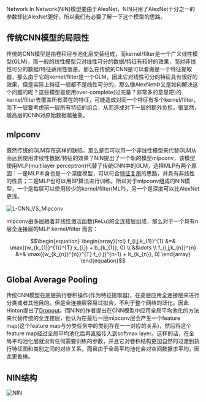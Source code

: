 Network In Network(NIN)模型要由于AlexNet，NIN只用了AlexNet十分之一的参数却比AlexNet更好，所以我们有必要了解一下这个模型的思路。

## 传统CNN模型的局限性

传统的CNN模型是由卷积层与池化层交替组成，而kernel/filter是一个广义线性模型(GLM)，而一般的线性模型只对线性可分的数据/特征有较好的效果，而对非线性可分的数据/特征适用性很差。那么在传统的CNN是可以看做是一个特征提取器，那么由于它的kernel/filter是一个GLM，因此它对线性可分的特征具有很好的效果，但是实际上特征一般都不是线性可分的，那么像AlexNet中又是如何解决这个问题的呢？这些模型是使用over-complete(过完备？非常多的意思吧)的kernel/filter去覆盖所有潜在的特征，可能造成对同一个特征有多个kernel/filter，而下一层要考虑前一层所有特征的组合，从而造成对下一层的额外负担。很显然，越高层的CNN对原始数据越抽象。

## mlpconv

既然传统的GLM存在这样的缺陷，那么是否可以用一个非线性模型来代替GLM从而达到使用非线性数据/特征的效果？NIN提出了一个新的模型mlpconv，该模型使用MLP(multilayer perceptron)代替了传统CNN中的GLM，选择MLP有两个原因：一是MLP本身也是一个深度模型，可以符合[特征复用](http://ieeexplore.ieee.org/stamp/stamp.jsp?arnumber=6472238)的思路，并具有非线性的性质；二是MLP也可以用BP算法进行训练。所以对于mlpconv组成的NIN模型，一个是每层可以使用较少的kernel/filter(MLP)，另一个是深度可以比AlexNet更浅。

![L-CNN_VS_Mlpconv](https://raw.githubusercontent.com/Lehyu/lehyu.cn/master/image/DL/NIN/mlpconv.png)

mlpconv由多层跟着非线性激活函数(ReLu)的全连接层组成，那么对于一个具有n层全连接层的MLP kernel/filter 而言：

$$\begin{equation}
\begin{array}{rcl}
f_{i,j,k_{1}}^{1} &=& \max({w_{k_{1}}^{1}}^{T} x_{i,j} + b_{k_{1}}, 0) \\
&&\dots \\
f_{i,j,k_{n}}^{n} &=& \max({w_{k_{n}}^{n}}^{T} f_{i,j}^{n-1} + b_{k_{n}}, 0)
\end{array}
\end{equation}$$

## Global Average Pooling

传统CNN模型在底层执行卷积操作(作为特征提取器)，在高层应用全连接层来进行分类或者其他目的。但是全连接层容易过拟合，不利于整个网络的泛化。因此Hinton提出了[Dropout](http://arxiv.org/pdf/1207.0580v1.pdf)。而NIN的作者提出在CNN模型中应用全局平均池化的方法来代替传统的全连接层，他认为在最后一层mlpconv层会产生一个feature map(这个feature map与分类任务中的类别存在一一对应的关系)，然后将这个feature map经过全局平均池化后再直接传入到softmax layer。这样的话，在全局平均池化层就没有任何需要训练的参数，并且它对卷积结构更加自然的过渡到执行特征图和类别之间的对应关系，而且由于全局平均池化会对空间数据求平均，因此更鲁棒。

## NIN结构

![NIN](https://raw.githubusercontent.com/Lehyu/lehyu.cn/master/image/DL/NIN/NIN.png)
